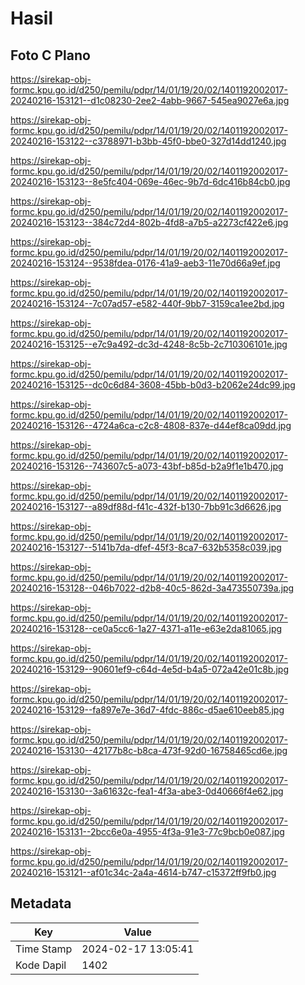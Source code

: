 # Hasil

## Foto C Plano

https://sirekap-obj-formc.kpu.go.id/d250/pemilu/pdpr/14/01/19/20/02/1401192002017-20240216-153121--d1c08230-2ee2-4abb-9667-545ea9027e6a.jpg

https://sirekap-obj-formc.kpu.go.id/d250/pemilu/pdpr/14/01/19/20/02/1401192002017-20240216-153122--c3788971-b3bb-45f0-bbe0-327d14dd1240.jpg

https://sirekap-obj-formc.kpu.go.id/d250/pemilu/pdpr/14/01/19/20/02/1401192002017-20240216-153123--8e5fc404-069e-46ec-9b7d-6dc416b84cb0.jpg

https://sirekap-obj-formc.kpu.go.id/d250/pemilu/pdpr/14/01/19/20/02/1401192002017-20240216-153123--384c72d4-802b-4fd8-a7b5-a2273cf422e6.jpg

https://sirekap-obj-formc.kpu.go.id/d250/pemilu/pdpr/14/01/19/20/02/1401192002017-20240216-153124--9538fdea-0176-41a9-aeb3-11e70d66a9ef.jpg

https://sirekap-obj-formc.kpu.go.id/d250/pemilu/pdpr/14/01/19/20/02/1401192002017-20240216-153124--7c07ad57-e582-440f-9bb7-3159ca1ee2bd.jpg

https://sirekap-obj-formc.kpu.go.id/d250/pemilu/pdpr/14/01/19/20/02/1401192002017-20240216-153125--e7c9a492-dc3d-4248-8c5b-2c710306101e.jpg

https://sirekap-obj-formc.kpu.go.id/d250/pemilu/pdpr/14/01/19/20/02/1401192002017-20240216-153125--dc0c6d84-3608-45bb-b0d3-b2062e24dc99.jpg

https://sirekap-obj-formc.kpu.go.id/d250/pemilu/pdpr/14/01/19/20/02/1401192002017-20240216-153126--4724a6ca-c2c8-4808-837e-d44ef8ca09dd.jpg

https://sirekap-obj-formc.kpu.go.id/d250/pemilu/pdpr/14/01/19/20/02/1401192002017-20240216-153126--743607c5-a073-43bf-b85d-b2a9f1e1b470.jpg

https://sirekap-obj-formc.kpu.go.id/d250/pemilu/pdpr/14/01/19/20/02/1401192002017-20240216-153127--a89df88d-f41c-432f-b130-7bb91c3d6626.jpg

https://sirekap-obj-formc.kpu.go.id/d250/pemilu/pdpr/14/01/19/20/02/1401192002017-20240216-153127--5141b7da-dfef-45f3-8ca7-632b5358c039.jpg

https://sirekap-obj-formc.kpu.go.id/d250/pemilu/pdpr/14/01/19/20/02/1401192002017-20240216-153128--046b7022-d2b8-40c5-862d-3a473550739a.jpg

https://sirekap-obj-formc.kpu.go.id/d250/pemilu/pdpr/14/01/19/20/02/1401192002017-20240216-153128--ce0a5cc6-1a27-4371-a11e-e63e2da81065.jpg

https://sirekap-obj-formc.kpu.go.id/d250/pemilu/pdpr/14/01/19/20/02/1401192002017-20240216-153129--90601ef9-c64d-4e5d-b4a5-072a42e01c8b.jpg

https://sirekap-obj-formc.kpu.go.id/d250/pemilu/pdpr/14/01/19/20/02/1401192002017-20240216-153129--fa897e7e-36d7-4fdc-886c-d5ae610eeb85.jpg

https://sirekap-obj-formc.kpu.go.id/d250/pemilu/pdpr/14/01/19/20/02/1401192002017-20240216-153130--42177b8c-b8ca-473f-92d0-16758465cd6e.jpg

https://sirekap-obj-formc.kpu.go.id/d250/pemilu/pdpr/14/01/19/20/02/1401192002017-20240216-153130--3a61632c-fea1-4f3a-abe3-0d40666f4e62.jpg

https://sirekap-obj-formc.kpu.go.id/d250/pemilu/pdpr/14/01/19/20/02/1401192002017-20240216-153131--2bcc6e0a-4955-4f3a-91e3-77c9bcb0e087.jpg

https://sirekap-obj-formc.kpu.go.id/d250/pemilu/pdpr/14/01/19/20/02/1401192002017-20240216-153121--af01c34c-2a4a-4614-b747-c15372ff9fb0.jpg


## Metadata

| Key        | Value               |
| ---------- | ------------------- |
| Time Stamp | 2024-02-17 13:05:41 |
| Kode Dapil | 1402                |



